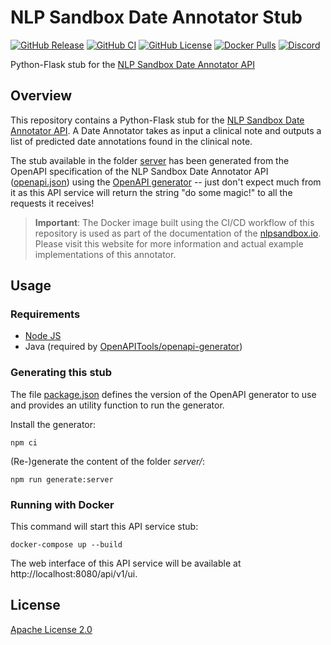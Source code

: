 # NLP Sandbox Date Annotator Stub

[![GitHub Release](https://img.shields.io/github/release/nlpsandbox/date-annotator-stub.svg?include_prereleases&color=94398d&labelColor=555555&logoColor=ffffff&style=for-the-badge&logo=github)](https://github.com/nlpsandbox/date-annotator-stub/releases)
[![GitHub CI](https://img.shields.io/github/workflow/status/nlpsandbox/date-annotator-stub/ci.svg?color=94398d&labelColor=555555&logoColor=ffffff&style=for-the-badge&logo=github)](https://github.com/nlpsandbox/date-annotator-stub/actions)
[![GitHub License](https://img.shields.io/github/license/nlpsandbox/date-annotator-stub.svg?color=94398d&labelColor=555555&logoColor=ffffff&style=for-the-badge&logo=github)](https://github.com/nlpsandbox/date-annotator-stub/blob/develop/LICENSE)
[![Docker Pulls](https://img.shields.io/docker/pulls/nlpsandbox/date-annotator-stub.svg?color=94398d&labelColor=555555&logoColor=ffffff&style=for-the-badge&label=pulls&logo=docker)](https://hub.docker.com/r/nlpsandbox/date-annotator-stub)
[![Discord](https://img.shields.io/discord/770484164393828373.svg?color=94398d&labelColor=555555&logoColor=ffffff&style=for-the-badge&label=Discord&logo=discord)](https://discord.gg/Zb4ymtF "Realtime support / chat with the community and the team")

Python-Flask stub for the [NLP Sandbox Date Annotator API]

## Overview

This repository contains a Python-Flask stub for the [NLP Sandbox Date Annotator
API]. A Date Annotator takes as input a clinical note and outputs a list of
predicted date annotations found in the clinical note.

The stub available in the folder [server](server/) has been generated from the
OpenAPI specification of the NLP Sandbox Date Annotator API
([openapi.json](openapi.json)) using the [OpenAPI generator] -- just don't
expect much from it as this API service will return the string "do some magic!"
to all the requests it receives!

> **Important**: The Docker image built using the CI/CD workflow of this
repository is used as part of the documentation of the [nlpsandbox.io]. Please
visit this website for more information and actual example implementations of
this annotator.

## Usage

### Requirements

- [Node JS](https://nodejs.org/)
- Java (required by [OpenAPITools/openapi-generator])

### Generating this stub

The file [package.json](package.json) defines the version of the OpenAPI
generator to use and provides an utility function to run the generator.

Install the generator:

    npm ci

(Re-)generate the content of the folder *server/*:

    npm run generate:server

### Running with Docker

This command will start this API service stub:

    docker-compose up --build

The web interface of this API service will be available at
http://localhost:8080/api/v1/ui.

## License

[Apache License 2.0]

<!-- Links -->

[NLP Sandbox Date Annotator API]: https://nlpsandbox.github.io/nlpsandbox-schemas/date-annotator/latest/docs/
[nlpsandbox.io]: https://nlpsandbox.io
[nlpsandbox/nlpsandbox-schemas]: https://github.com/nlpsandbox/nlpsandbox-schemas
[Apache License 2.0]: https://github.com/nlpsandbox/date-annotator-stub/blob/develop/LICENSE
[OpenAPI Generator]: https://github.com/OpenAPITools/openapi-generator
[OpenAPITools/openapi-generator]: https://github.com/OpenAPITools/openapi-generator
